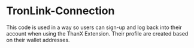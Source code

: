 # TronLink-Connection
This code is used in a way so users can sign-up and log back into their account when using the ThanX Extension. Their profile are created based on their wallet addresses.
